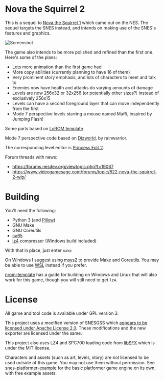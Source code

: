 Nova the Squirrel 2
===================

This is a sequel to [Nova the Squirrel 1](https://github.com/NovaSquirrel/NovaTheSquirrel) which came out on the NES. The sequel targets the SNES instead, and intends on making use of the SNES's features and graphics.

![Screenshot](https://novasquirrel.com/rsc/nova2_2.png)

The game also intends to be more polished and refined than the first one. Here's some of the plans:

* Lots more animation than the first game had
* More copy abilities (currently planning to have 16 of them)
* Very prominent story emphasis, and lots of characters to meet and talk to
* Enemies now have health and attacks do varying amounts of damage
* Levels are now 256x32 or 32x256 (or potentially other sizes?) instead of exclusively 256x15
* Levels can have a second foreground layer that can move independently from the first
* Mode 7 perspective levels starring a mouse named Maffi, inspired by Jumping Flash!

Some parts based on [LoROM template](https://github.com/pinobatch/lorom-template).

Mode 7 perspective code based on [Dizworld](https://github.com/bbbradsmith/SNES_stuff/tree/main/dizworld#readme), by rainwarrior.

The corresponding level editor is [Princess Edit 2](https://github.com/NovaSquirrel/PrincessEdit2).

Forum threads with news:
* https://forums.nesdev.org/viewtopic.php?t=19067
* https://www.videogamesage.com/forums/topic/822-nova-the-squirrel-2-wip/

Building
========

You'll need the following:

* Python 3 (and [Pillow](https://pillow.readthedocs.io/en/stable/))
* GNU Make
* GNU Coreutils
* [ca65](https://cc65.github.io/)
* [lz4](https://github.com/lz4/lz4/releases) compressor (Windows build included)

With that in place, just enter `make`

On Windows I suggest using [msys2](https://www.msys2.org/) to provide Make and Coreutils. You may be able to use [WSL](https://learn.microsoft.com/en-us/windows/wsl/install) instead if you prefer.

[nrom-template](https://github.com/pinobatch/nrom-template#setting-up-the-build-environment) has a guide for building on Windows and Linux that will also work for this game, though you will still need to get `lz4`.

License
=======

All game and tool code is available under GPL version 3.

This project uses a modified version of SNESGSS which [appears to be licensed under Apache License 2.0](https://code.google.com/archive/p/snesgss/). These modifications and the new exporter are licensed under the same.

This project also uses LZ4 and SPC700 loading code from [libSFX](https://github.com/Optiroc/libSFX) which is under the MIT license.

Characters and assets (such as art, levels, story) are not licensed to be used outside of this game. You may not use them without permission. See [snes-platformer-example](https://github.com/NovaSquirrel/snes-platformer-example) for the basic platformer game engine on its own, with free example assets.
